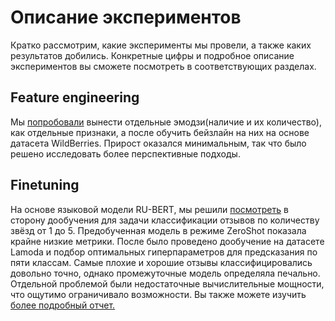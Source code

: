 # Описание экспериментов
Кратко рассмотрим, какие эксперименты мы провели, а также каких результатов добились. Конкретные цифры и подробное описание экспериментов вы сможете посмотреть в соответствующих разделах.
## Feature engineering
Мы [попробовали](feature_engineering/feature_engineering_experiments.ipynb) вынести отдельные эмодзи(наличие и их количество), как отдельные признаки, а после обучить бейзлайн на них на основе датасета WildBerries. Прирост оказался минимальным, так что было решено исследовать более перспективные подходы. 
## Finetuning
На основе языковой модели RU-BERT, мы решили [посмотреть](fine-tuning/finetune.ipynb) в сторону дообучения для задачи классификации отзывов по количеству звёзд от 1 до 5. Предобученная модель в режиме ZeroShot показала крайне низкие метрики. После было проведено дообучение на датасете Lamoda и подбор оптимальных гиперпараметров для предсказания по пяти классам. Самые плохие и хорошие отзывы классифицировались довольно точно, однако промежуточные модель определяла печально. Отдельной проблемой были недостаточные вычислительные мощности, что ощутимо ограничивало возможности. Вы также можете изучить [более подробный отчет.](fine-tuning/finetune_report.md)